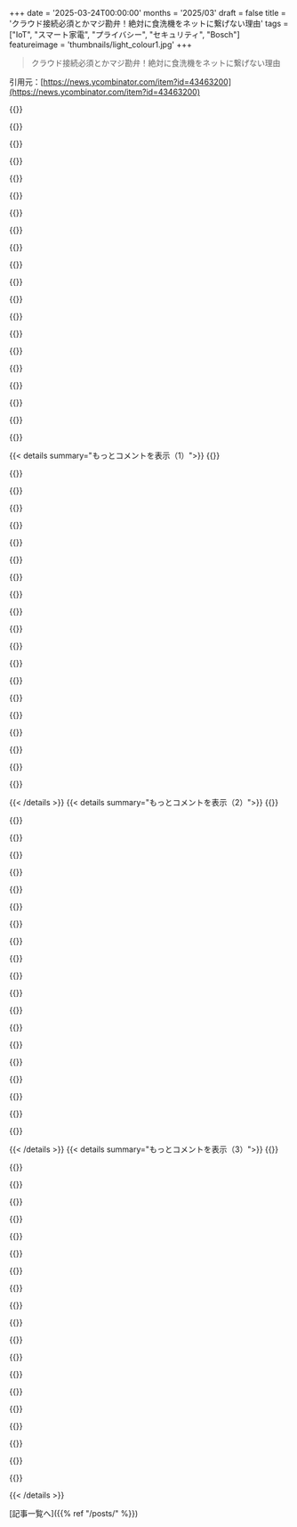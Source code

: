 +++
date = '2025-03-24T00:00:00'
months = '2025/03'
draft = false
title = 'クラウド接続必須とかマジ勘弁！絶対に食洗機をネットに繋げない理由'
tags = ["IoT", "スマート家電", "プライバシー", "セキュリティ", "Bosch"]
featureimage = 'thumbnails/light_colour1.jpg'
+++

> クラウド接続必須とかマジ勘弁！絶対に食洗機をネットに繋げない理由

引用元：[https://news.ycombinator.com/item?id=43463200](https://news.ycombinator.com/item?id=43463200)

{{<matomeQuote body="マジBoschありえん！<br>うちも同じことあったわ。店員にWiFiいらないって言ったのに、スマホで操作したい人だけが必要だって言うから信じたんだよね。<br>設置終わって梱包材捨てた後に、一部機能使うのにWebサイト必須って書いてあるの気づいたし。<br>1、2週間使った後だし、梱包材もないから返品は無理だし、剥がして返品する気力もなかった。<br>Boschに連絡しても、たらい回しにされて最終的に無視されるし。<br>だからBoschの食洗機はマジで買わない方がいいよ。フルで金払っても、アカウント作らないと全部の機能使えないとかありえないから。" userName="dorfsmay" createdAt="2025-03-24T23:50:50" color="#ff33a1">}}

{{<matomeQuote body="うちは逆のパターンだった。<br>新しい洗濯機が必要で、Consumer Reportsで評価高いやつ全部WiFi付きだったんだよね。<br>Home DepotでLG WM3400CWはWiFi必須か聞いたら、必要ないって言われた。<br>WiFiなしで数週間使っても問題なかった。<br>そしたら、LGの洗濯機ってWiFi設定すると、アプリで水と電気の使用量が見れるって知って、試してみたくなったんだよね。<br>でもWM3400CWにはWiFiがなかったっていう。<br>たぶんConsumer Reportsは勘違いしたんだと思う。<br>Smart Diagnosisって機能はついてて、LGアプリで診断レポート見れるんだけどね。<br>WM3400CWのSmart Diagnosisは、洗濯機から音でデータを送るんだよね。診断開始のボタン押すと、昔のアナログモデムみたいな音がする。それをスマホのマイクで拾うっていう。<br>" userName="tzs" createdAt="2025-03-25T01:57:35" color="">}}

{{<matomeQuote body="診断データを音で送るための共通規格があったら最高じゃん？<br>マイコンとブザーがあれば、内部メモリのコストだけで済むのに。<br>モデムみたいな変調やスピーカーじゃなくて、最小限の圧電ブザーを使って、誰でも理解できる信号を送ればいいんだよ。<br>FCCもいらないし、余計なハードウェアコストもかからないし、セキュリティも気にしなくて済むし。<br>まあ、無理だよね。WiFiでアップセルした方が儲かるもんね。でも家電が滅多に音を立てないのは嬉しい。" userName="schobi" createdAt="2025-03-25T06:46:25" color="#ff33a1">}}

{{<matomeQuote body="家電にBluetoothつければ、スマホのアプリと繋げられるじゃん。<br>家電が直接ネットに繋がなくても、アプリが診断データとか使用状況を集めて、ソフトウェアアップデートもできるし。<br>ペアリングするときは、家電のボタンを押す必要があるようにすればいい。<br>これで99％の機能は実現できるし、イライラもセキュリティリスクもほぼゼロだよ。" userName="DanielHB" createdAt="2025-03-25T09:39:26" color="#ff5c5c">}}

{{<matomeQuote body="それ最高！Bluetoothと共通プロトコル、汎用アプリがあればいいよね。<br>どんな家電でも基本的なGUI機能が使えて、メーカーが独自の機能を追加できるみたいな。<br>Bluetooth版のX-terminalみたいな感じ。<br>WiFi使って、家電をHotspotにして、Webブラウザで操作すればいいじゃんって言う人もいるだろうけど、小さいデバイスはWebサーバー動かせないからね。" userName="phkahler" createdAt="2025-03-25T12:48:18" color="#ff5c5c">}}

{{<matomeQuote body="LAN内で使える便利なWiFi機能があればいいのに。<br>家電のWiFiって、ほぼ毎回WAN上のサーバーに繋がろうとするのがウザいんだよね。<br>家のルーターとかLAN上の別の箱が、家電とクライアントデバイスの橋渡し役になればいいのに。<br>そういう規格が欲しい。" userName="smolder" createdAt="2025-03-25T10:11:11" color="">}}

{{<matomeQuote body="＞ Yea　－　I　know．　Works　much　better　to　upsell　”wifi　enabled”<br><br>マーケターなら、そのシステムのメリットを売るためのキャッチーな名前を付けられるはず。<br>「near-fi」とか思いついたけど、もっといいのがありそう。" userName="TuringTest" createdAt="2025-03-25T08:04:08" color="">}}

{{<matomeQuote body="それってすごいテクノロジーの使い方だと思う。<br>ただ、データがE2Eで暗号化されてないのが気になるくらいかな。" userName="sureIy" createdAt="2025-03-25T02:26:09" color="">}}

{{<matomeQuote body="脅威分析の観点からすると、物理的なマイクが近くにあるリスクの方が、洗濯機から測定される水の質や電気消費量を敵に知られるリスクよりも、ほぼすべての人にとって大きいと思うな。" userName="UnlockedSecrets" createdAt="2025-03-25T03:31:27" color="">}}

{{<matomeQuote body="なんでE2Eで暗号化できないの？<br>音波でデータをエンコードできるなら、暗号化されたデータも音波でエンコードできるはずじゃん。" userName="8n4vidtmkvmk" createdAt="2025-03-25T04:22:25" color="">}}

{{<matomeQuote body="それってマジで余計な手間が増えるだけで、メリットなんてない気がするんだよね。キッチンにいるわけないスパイを防ぐためだけに、毎回オーディオの送信が終わるまで10秒も待たされるとか勘弁してほしいわ。" userName="gryfft" createdAt="2025-03-25T06:05:44" color="">}}

{{<matomeQuote body="データとか時間のオーバーヘッドなんて、マジで無視できるレベルだと思うけど。実装するためのエンジニアリングのコストは、もしかしたら無視できないかもね。" userName="Retr0id" createdAt="2025-03-25T06:30:32" color="">}}

{{<matomeQuote body="このトップコメントをハイジャックして、下のコメントへのリンクを貼るわ。<br>https://news.ycombinator.com/item?id=43469297<br>このコメントには[0]へのリンクがあって、わかりやすく説明してくれてる。<br>曰く、ドイツのプライバシーに対する考え方のおかげで、BSHの“HomeConnect”家電は、インターネットから切断するためのハックとか要らずに、クラウドなしモードが組み込まれてるらしい。最初はキー交換のために一度だけ接続する必要があるけど、それ以降は完全にネットワークから切断された状態で使えるんだって。<br><br>[0]<br>https://trmm.net/homeconnect/" userName="fransje26" createdAt="2025-03-25T10:48:01" color="#ff33a1">}}

{{<matomeQuote body="＞キー交換のために一度だけ接続する必要があるって言ってるけど<br>うちのオフラインの食洗機に、なんでそんな長期間有効な認証キーが必要なのさ？”," userName="kevincox" createdAt="2025-03-25T12:10:07" color="">}}

{{<matomeQuote body="＞店員にWiFiはいらないってハッキリ言ったのに、スマホで操作したい時だけ必要だって言われたんだよね。<br>どこに住んでるか知らないけど、ほとんどの国でそれって返品するのに十分な理由になると思うよ。金儲けのために嘘ついたんだから、悪意があったかなんて関係ないし。" userName="consp" createdAt="2025-03-25T00:05:05" color="#ff5733">}}

{{<matomeQuote body="うん、不実表示は基本的な契約法に関わることで、アメリカでもだいたい有効だけど：<br>1. 多分証拠がない<br>2. 店員は否定する<br>3. 店員は契約法なんて理解してないし、店のルールを主張するだろう<br>4. 食洗機を返品するために弁護士を雇うのは時間の無駄" userName="kube-system" createdAt="2025-03-25T00:44:11" color="">}}

{{<matomeQuote body="このスレッドを読んだ後、二度とBoschの製品は買わないわ。Boschがこんな機能をウェブサイトとユーザーアカウントの裏に隠してる理由って、将来的にマネタイズするか、もっと酷い場合は、機能をpaywallの後ろに隠すため以外に考えられない。HPが印刷にお金を請求したり、Chromecastがローカルで処理されるべきものをGoogleにpingバックさせて動かなくなったりするのを見たばかりだし。" userName="theturtletalks" createdAt="2025-03-25T00:52:50" color="#ff5c5c">}}

{{<matomeQuote body="＞Googleにpingバックして動かなくなる<br>俺はいまだに、そういうくだらないせいで文鎮化したAndroidスマホを持ってるぜ。もし：<br>1. 最後のGoogleアカウントにログインしてない状態でスマホを工場出荷状態に戻す<br>2. Googleアカウントが無効になる（例えば、一時的なnooglerアカウントで本人確認アプリを使うなど）<br>二度とスマホにアクセスできなくなる。“工場出荷状態に戻す”っていうのは、画面に怖いメッセージが出てきて、すべてが削除されるとか本当にいいのかとか聞いてくるにもかかわらず、内部状態を保持する。だから最後に使ってたパスワードが必要になるんだ。" userName="hansvm" createdAt="2025-03-25T01:08:00" color="#ff5733">}}

{{<matomeQuote body="それって盗難防止機能だよ。泥棒がスマホを使えなくするためのもの。でもあんまり上手くいってなくて、泥棒はなんとかして回避してるみたい（Appleのはそうでもないけど）。だから泥棒を防ぐよりも、ユーザーをイライラさせることの方が多いんだよね。<br>Appleはロック解除がマジで難しい。キャリアもできないし、購入証明書を見せて、エンタープライズサポート契約を結ばないとダメ。Googleの場合は、キャリアが普通にやってくれる。仕事でしばらく携帯電話の管理をしてたから知ってるんだ。" userName="wkat4242" createdAt="2025-03-25T01:13:18" color="#785bff">}}

{{<matomeQuote body="Appleがそれを厳しくしてるのはとても良いことだ。デバイスの価値が高いし、みんな公共の場所に持ち歩いてるんだから。泥棒にとって私のデバイスが役に立たなくなることを強く望む。" userName="kube-system" createdAt="2025-03-25T01:23:52" color="">}}

{{< details summary="もっとコメントを表示（1）">}}
{{<matomeQuote body="これってAppleが何かする必要があるのか、なんでクラウドサービスと関係あるのかよくわかんないんだよね。IMEIはスマホに焼き付けられてるから、簡単に変えられないようにすべきだけど、実際はできちゃう。盗まれたらIMEIを盗難登録して、キャリアでアクティベートしようとしたやつが捕まるって仕組み。<br>パスワード忘れちゃった人とか、AppleやGoogleのバグに巻き込まれた人をなんで不便にさせなきゃいけないのさ。" userName="AnthonyMouse" createdAt="2025-03-25T08:04:54" color="">}}

{{<matomeQuote body="IMEIのブラックリストって世界共通じゃないんだよね。他の国じゃ使えるし。それに、悪徳キャリアの社員が裏でIMEIのブラックリスト解除を売ってるんだって。" userName="meindnoch" createdAt="2025-03-25T08:29:25" color="">}}

{{<matomeQuote body="これって本当に泥棒の抑止力になってるのかな？個人的な話だけど、スリが多い地域じゃスマホ盗難は相変わらず多いみたいだけど。" userName="powersnail" createdAt="2025-03-25T02:35:24" color="">}}

{{<matomeQuote body="5年前、息子たちの学校のロッカーに泥棒が入ったとき、Androidスマホと現金は全部盗られたけど、iPhoneは持ってかなかったんだって。だから効果はあるんじゃない？少なくとも当時はね。" userName="varjag" createdAt="2025-03-25T08:18:54" color="#38d3d3">}}

{{<matomeQuote body="うちの割と新しいBoschの食洗機は、普通のボタンとLEDディスプレイが付いてるよ。Wi-Fiなんていらないし。" userName="onewheeltom" createdAt="2025-03-25T01:30:17" color="#38d3d3">}}

{{<matomeQuote body="これってちょーうざいけど、基本的な機能が使えるなら個人的には気にしないかな。食洗機の細かい設定なんて普段しないし、ちゃんと皿洗いしてくれればそれでいい。アプリで時間設定とかecoモードを使うより、普通の設定でちゃんと洗えない食洗機よりはマシ。" userName="kube-system" createdAt="2025-03-25T01:02:55" color="">}}

{{<matomeQuote body="EUの規制を思い出すな。1．食洗機にecoモードを搭載することを義務付けてて、ロックされてないこと。2．ecoモードがデフォルトであること。EUで食洗機を買って電源入れてスタートを押すと、一番水と電気を使わないecoモードになるんだ。<br>食洗機をただオンにするだけで満足なら、それでみんなハッピー。もし洗い足りないとか、時間がかかりすぎると感じたら、他のモードも使えるし(expressとかintensiveとか)。<br>規制の目的は、デフォルトのモードを一番省エネにすること。ドイツの会社がアメリカで自由にやれるとecoモードを有料化するなんて、マジありえない。" userName="amiga386" createdAt="2025-03-25T01:31:50" color="#ff5c5c">}}

{{<matomeQuote body="ecoモードの変なところは、水や電気の使用量が減らないことが多いってこと。オフグリッドで生活してるから、何がどれだけ電気を使ってるか正確にわかるんだ。うちのBoschの食洗機は、普通の70℃のサイクルで水4.5Lと1.6kWh使うけど、ecoモードだと水8Lと1.8kWh使う。時間も2倍かかるし。<br>うちのAEGの洗濯機も同じ。40度のコットン洗いの方が、40度のeco洗いより水はちょっと多いけど、電気は少ないし、時間も25％短い。<br>結局、何がエコなのかよくわからない。電力の強さ？どの家電もヒーターのワット数は同じだけど、ecoモードだとオンオフのパターンが違うだけなんだよね。" userName="madaxe_again" createdAt="2025-03-25T08:24:57" color="#45d325">}}

{{<matomeQuote body="それもイライラするね。普通に洗いたいし、ちゃんと洗ってほしい。うちの食洗機は、最後に設定したモードがデフォルトになるよ。<br>＞ドイツの会社がアメリカで自由にやれるとecoモードを有料化するなんて、マジありえない。<br>…そんなことしてないよ。有料じゃないって。" userName="kube-system" createdAt="2025-03-25T01:41:52" color="#ff33a1">}}

{{<matomeQuote body="たぶん言い方が悪かったけど、ネットワーク接続が必要だったり、スマホが必要だったり、個人情報を渡したり、欲しくもないマーケティング情報がアプリやメールで送られてきたり、利用規約に従う必要があったり、いつでも会社がサービスを停止したり変更したりできるってことを考えると、俺にとっては“paywall”なんだよね。デバイスを買う以上の価値を払ってるんだよ。<br>すべての機能はデバイス自体に搭載されるべきで、サインアップとか会社との継続的な関係なしに使えるべきだよね。" userName="amiga386" createdAt="2025-03-25T01:47:00" color="#785bff">}}

{{<matomeQuote body="めんどいけど、課金制限じゃないよ。<br>＞すべての機能はデバイス自体にあって、サインアップとか会社との継続的な関係なしに使えるべきだよね。<br>食洗機ならそうだけど、全部がそうあるべきだとは思わないな。クラウド接続されてるデバイスで気に入ってるものもあるし。例えば、家を出た後にRoombaをオンデマンドで動かすのが好きなんだよね。それって全然ありな使い方だと思う。<br>他のデバイスも、家から離れてる時に便利だったりするし。セキュリティシステムとかカメラとか。" userName="kube-system" createdAt="2025-03-25T01:54:41" color="">}}

{{<matomeQuote body="Boschはマジで嫌がらせ設計のプロだね。<br>一部のオーブンには、ボタンがまた動くようになる隠しコマンド（ゲームのチートみたいなやつ）があるんだって。半年に1回それをやらないと、修理サービスを呼んでやってもらうか、オーブンが壊れたままになるらしい。<br>でもそれって公式情報じゃなくて、YouTubeでリークされたらしいけどね。<br>つまり、バグがあるのに、その対策を教えてくれないんだ。本当はリコールして交換費用を払うべきだよね。" userName="nextts" createdAt="2025-03-25T00:40:58" color="#ff33a1">}}

{{<matomeQuote body="うちのBoshの壁掛けオーブンがマジでやばくて、85℃定格のコンデンサが使われてるんだけど、オーブンの上にある制御基板にほぼ電圧マージンなしで載ってるんだよね。4年後には、ディスプレイがほとんど見えなくなるくらい暗くなっちゃった。<br>たった50セントの部品をケチったせいで、3000ドル以上する家電がこれだよ。<br>自分で簡単に交換できたけど、ほとんどの人は修理を呼んで、最低でも数百ドルで基板全体を交換することになるだろうね。" userName="publicmail" createdAt="2025-03-25T12:16:52" color="#ff33a1">}}

{{<matomeQuote body="あー、そういえばBoschの食洗機も持ってたわ。静電容量式タッチボタンが使われてるんだよね。濡れた手で触ることが多いものにタッチボタンは最悪…" userName="publicmail" createdAt="2025-03-25T12:17:28" color="">}}

{{<matomeQuote body="ありえないでしょ。多くの国で違法だよ。Dieselgateのせいでめっちゃ慎重になってるドイツの大企業Boschがそんなバカなことするわけないじゃん。もしそうなら、訴訟の嵐だし、多くの国で禁止されるでしょ（最初にアメリカがやりそう）。" userName="WuxiFingerHold" createdAt="2025-03-25T04:55:52" color="">}}

{{<matomeQuote body="これってアメリカだけの話？<br>オーストラリアに住んでるんだけど、うちのBosch Series 6の食洗機には、物理ボタンがちゃんとついてるよ。Machine Care（自動洗浄）とか、HalfLoadとか、Ecoとか、Delay startとか。<br>一応Wi-Fiにも繋いでて、アプリから同じことができるんだけど…私の使い方（食洗機に食器を入れて、スタートする）だと、マジで意味ない。強いて言うなら、タイマー設定が楽になったくらいかな。でも別に気にしないし。<br>Bosch製品は好きでこれからも買うと思うよ。特にドイツ製のSeries 6と8は、品質も信頼性も高いと思うし。<br>今回の件は、設計ミスで、すべての操作をアプリに移行させちゃっただけで、根本的な問題じゃない気がするな。サポートが終わったらどうなるか、っていう疑問は残るけど、別の人が、初期設定が終わればアプリはローカルで動くって言ってたし。このモデルは避ければいいんじゃないかな。" userName="Nursie" createdAt="2025-03-25T02:10:18" color="#ff5c5c">}}

{{<matomeQuote body="アメリカで売られてた前の世代のBoschの食洗機にはWi-Fiはなかったんだよね。今の世代になってコストカットして、全部にWi-Fiを付け始めたんだ。他の国で売られてる家電がどうなってるかは知らないけど。<br>アメリカではElectroluxだけがWi-Fiなしの洗濯機を売ってるみたい…だからLG信者のYale ApplianceはElectroluxを無視してるんだろうね。" userName="inferiorhuman" createdAt="2025-03-25T02:59:42" color="">}}

{{<matomeQuote body="＞今の世代になってコストカットして、全部にWi-Fiを付け始めた。<br>食洗機のエキスパートじゃないから、ちゃんと調べたんだろうけど、10年も経てば、ローカル機能を削除して、Wi-Fiチップを追加して、マニュアルを作り直して、データセンターの費用を払う方が安くなることなんてある？" userName="darkwater" createdAt="2025-03-25T07:19:20" color="">}}

{{<matomeQuote body="Boschの食洗機を使ってるけど、ネット接続は一切なし。今まで使った家庭用食洗機の中で一番綺麗になる。マジおすすめ。また買う。" userName="forgetfreeman" createdAt="2025-03-25T02:45:20" color="#ff5c5c">}}

{{<matomeQuote body="最近、BoschはSiemensの完全子会社になったんだよね。だから家電も基本的には同じ。ただ、Boschは実験的なことを試す部署になったみたいで、成功したものがSiemens製品になるらしい。だからSiemensの食洗機を買えば、アプリ必須ってことはないんじゃないかな。" userName="Svip" createdAt="2025-03-25T06:18:25" color="#ff5c5c">}}


{{< /details >}}
{{< details summary="もっとコメントを表示（2）">}}
{{<matomeQuote body="Jeffは思い切って返品すべきだったと思うな。時間の無駄なのはわかるけど、こういう製品は小売店で拒否しないと。小売店もサポートの負担に嫌気がさして、メーカーにこういうのやめさせるようになるんじゃない？返品による開封済みの問題で痛い目見ればいいんだよ。" userName="klipklop" createdAt="2025-03-24T22:26:51" color="">}}

{{<matomeQuote body="そういう姿勢はかっこいいけど、正直もう6時間も費やしちゃってるんだよね。家のメンテとか改善に使える時間も限られてるし…（蛇口とか換気扇とか壊れてるし）。もし返品で2～4時間も無駄にして、重い食洗機をミニバンに積んで水漏れとかしたら…もう無理かも。それに代わりの食洗機をすぐ見つけて設置できるとも限らないし。今回はBoschの勝ちだな。でももう二度とBosch製品は買わないかも（給湯器とか体温計持ってるけど）。<br>それに、食洗機をハックするっていう長期的なプロジェクトもできたしね。" userName="geerlingguy" createdAt="2025-03-24T22:59:57" color="#785bff">}}

{{<matomeQuote body="サプライチェーンに何らかの圧力をかけないとね。Jeffが今回の件を公にしてくれたのはありがたいけど、俺たちみたいな限られた人たちにしか届いてないんじゃないかって心配になるよ。" userName="AceJohnny2" createdAt="2025-03-24T23:07:47" color="">}}

{{<matomeQuote body="慰めになるかわからないけど、YouTubeに投稿した動画が少しずつ再生数伸びてるんだよね。もし結構見られるようになれば、少しは売上減らす効果あるかも。Boschがファームウェアアップデートさせてくれたら、ローカルで接続してアップデートするかもね。ZigbeeとかZ-Wave、Matterとか入れてくれればよかったのに。" userName="geerlingguy" createdAt="2025-03-24T23:54:00" color="#785bff">}}

{{<matomeQuote body="これからフォーラムとかRedditの食洗機おすすめスレで今回の件が話題になるだろうな。俺が全部やってるわけじゃないよ！(笑)" userName="aaronax" createdAt="2025-03-25T02:09:06" color="">}}

{{<matomeQuote body="＞サプライチェーンに何らかの圧力をかけないとね<br>そうだといいけど、悲観的でも宿命論的でもなく、HNで拒否したところでほとんどの企業にとって実質的に意味ないんだよね。なんでSteve Bannonが一番テクノ封建主義に反対してるんだ？もっと声を上げて他の人に聞いてもらわないと。" userName="timcobb" createdAt="2025-03-25T10:14:56" color="">}}

{{<matomeQuote body="ステッカー作ってお店の食洗機に貼っちゃえ。Boschに写真送って「改善」したって伝えて、態度を改めないならまたやるって言えばいいんだよ。" userName="__MatrixMan__" createdAt="2025-03-25T04:06:41" color="">}}

{{<matomeQuote body="そんなことしたらお店にBANされるかもだし、ステッカー剥がされるまでの短い間しか効果ないよ。Jeffはネットの知名度を使って、もっと多くの人に訴えかけてるんだ。俺も今までBoschはいいブランドだと思ってたけど（ブレンダーと温度調整できるケトルしか持ってないけど）、もう買わない。" userName="ndsipa_pomu" createdAt="2025-03-25T10:11:19" color="#785bff">}}

{{<matomeQuote body="まあ、みんながみんなネットで有名じゃないからね。俺の「教科書の海賊版サイトはこちら」ステッカーはあんまり剥がされないけどね。食洗機売り場はもっと厳しいのかも。" userName="__MatrixMan__" createdAt="2025-03-25T17:47:00" color="">}}

{{<matomeQuote body="なるほどね。街で見かける subversive なステッカーは好きだよ。ネットで文句言うのとステッカー貼るのを組み合わせるのがいいかもね。でもステッカー貼る方が手間かかるか。" userName="ndsipa_pomu" createdAt="2025-03-25T19:26:57" color="">}}

{{<matomeQuote body="自作修理とか、自分でサーバー立てて接続できる家電メーカーって市場のチャンスあるかもね？みんな「ボタン押すだけで、俺が生きてる間は動いてくれ」って思ってるだけじゃん？" userName="h0l0cube" createdAt="2025-03-24T23:56:03" color="">}}

{{<matomeQuote body="どうだろねー。みんなが口で言うことと、実際に買うものって全然違うことよくあるし。それに、ちゃんと使える dishwasher 作るのって、週末のハックじゃ無理じゃん？<br>Edit: Bosch が良い dishwasher 作るのうまいから、コントロール基盤をハックして入れ替える方が簡単かも。こっちの方がいろんなモデルで使えるかもね…" userName="moepstar" createdAt="2025-03-25T05:48:55" color="">}}

{{<matomeQuote body="修理するかどうかの判断って、結局 labor と material のコスト vs 新品の値段で決まるよね。修理が難しくて部品が高いほど、修理されなくなる。<br>壊れやすいもの作って安く売る方が儲かるから、今はそうなってる。メーカーに耐久性上げさせるにはどうすればいいんだろ。stress-testing してるレビューサイトもあるけど、長期的な耐久性のデータは少ないよね。買う前にレビューサイトはチェックするけど、効果あるといいな。<br>インターネット接続必須の製品は、接続切れたらレビューでボロクソに書かれるようになればいいのに。" userName="h0l0cube" createdAt="2025-03-25T08:18:56" color="#38d3d3">}}

{{<matomeQuote body="Marques Brownlee (mkbhd) が何の dishwasher と洗濯機使ってるか知りたいなー。彼に頼んで、この件で影響力発揮してほしい。プレッシャーかけたくはないけど、YouTube の登録者2000万人もいるんだから…" userName="PaulDavisThe1st" createdAt="2025-03-24T23:59:34" color="">}}

{{<matomeQuote body="スマホの壁紙の有料 subscription app を作った人から、家電製品の recommendation 欲しくないかも。そういう考え方って、顧客が買ったものを所有するって考えと相容れない気がする。Louis Rossmann なら聞きたい。" userName="alpaca128" createdAt="2025-03-25T09:23:45" color="">}}

{{<matomeQuote body="アメリカなら、州の attorney general office に苦情申し立てできるよ。無料だし、返事も来るはず。ここでは製品が期待通りに動かないってのが問題で、メーカーに無料で回収させて全額返金させるのが解決策。代替品の購入は自分で手配して。<br>地元のニュースにも連絡して。そういうの喜ぶよ。VNRs (video news releases) っていう “fake news” が流行ったの知ってる？映像と音声があるなら使えるよ。" userName="dredmorbius" createdAt="2025-03-25T00:41:47" color="">}}

{{<matomeQuote body="dishwasher の電子部品って、高温多湿にさらされるんだよね。DIY はマジで不安定になると思う。下手な電源 electronics は火災の原因になるし、保険もおりなくなるかもよ。" userName="kevin_thibedeau" createdAt="2025-03-25T01:03:27" color="">}}

{{<matomeQuote body="「お前がXをやると、お前は失敗する」、「お前は怪我をするか、他人を傷つけるだろう」、「お前は試みたことで罰せられるだろう」みたいなこと言う奴って必ずいるよね。まるで会社のために、絶望を広めるために働いてるみたい。運命の専制政治を受け入れろってか！<br>micro-controller を DIY できるくらいスキルがある人なら、そういう問題も考えて対処できるんじゃないの？想像力なさすぎ？" userName="flandry93" createdAt="2025-03-25T01:55:22" color="">}}

{{<matomeQuote body="＞will void any insurance policy if they find out what you did.<br>＞そんな厳しいの？そういう home insurance policy の例ってある？実際によくあることなの？" userName="dns_snek" createdAt="2025-03-25T07:56:20" color="">}}

{{<matomeQuote body="昔はDIYが当たり前だったのに、今はDIYを恐れたり反対する人がいるのはなんでだろ？時代が変わったのかな。" userName="LocalH" createdAt="2025-03-25T06:32:12" color="">}}


{{< /details >}}
{{< details summary="もっとコメントを表示（3）">}}
{{<matomeQuote body="＞結局6時間も費やしちゃったんだよね。<br>それってサンクコストの罠じゃん？これから5～10年毎日使うものなのに、機能が制限されててイライラするくらいなら、多少手間やお金をかけてもストレスフリーにした方が良くない？食洗機とか洗濯機とかプリンターとかさ。時間とエネルギーの無駄遣いはもったいないよ。返品する方が良かったんじゃない？って、横から見てるだけの意見だけどね。" userName="fransje26" createdAt="2025-03-25T10:31:07" color="#785bff">}}

{{<matomeQuote body="Jeffには子供が5人いるらしいから、食洗機に6時間も費やす時間があったのがすごい。うちは2人だけど、自由時間の使い方はマジで慎重になるわ。" userName="valiant55" createdAt="2025-03-25T16:37:01" color="">}}

{{<matomeQuote body="＞意地を張って2～4時間も無駄にするくらいなら<br>＞しかも、食洗機をハックする長期プロジェクトまで抱え込むとか…<br>Boschがいつでも仕様を変えられるハックに時間と労力をかけるくらいなら、返品した方がマシじゃない？" userName="agilob" createdAt="2025-03-25T07:38:42" color="">}}

{{<matomeQuote body="人それぞれ合理的な選択をするってことだよね。彼の仕事はハッキング系のコンテンツを作ることだから、食洗機をハックしてコンテンツを作ったり、他の人の役に立つ情報を得たりする方が、返品するよりも時間の使い道として良いって判断したんだよ。" userName="tpmoney" createdAt="2025-03-25T13:39:02" color="#ff5c5c">}}

{{<matomeQuote body="Home DepotとかCostcoが近くにあるなら、無料で設置と古いものの引き取りをしてくれるんじゃない？ほとんどの人はお店に全部お任せしてると思うよ。" userName="ryao" createdAt="2025-03-24T23:27:14" color="#ff33a1">}}

{{<matomeQuote body="安いのは良いけど、1ヶ月以上待たないといけないってなると、その間食洗機なしで生活しなきゃいけないんだよね。うちは1週間でも無理だわ。" userName="nothercastle" createdAt="2025-03-25T00:51:29" color="">}}

{{<matomeQuote body="食洗機がなくても一時的に食器を洗う方法があれば良いのにね。一時的なものだから、食洗機を使うよりも手間がかかっても許容できるはず。" userName="hollerith" createdAt="2025-03-25T00:52:41" color="">}}

{{<matomeQuote body="そうだよね。ほとんどの場所で無料で設置してくれるか、安くやってくれるよね。どこかの時点で自分の時間の価値を考えないとね。" userName="__turbobrew__" createdAt="2025-03-24T23:41:23" color="">}}

{{<matomeQuote body="だよね。コントロールボードをESP32とかに交換するしかないね！前の食洗機はまだ持ってる？" userName="klipklop" createdAt="2025-03-24T23:07:38" color="#ff5c5c">}}

{{<matomeQuote body="ブログ記事書くのにどれくらい時間かかったの？" userName="eduction" createdAt="2025-03-25T00:18:07" color="">}}

{{<matomeQuote body="こういう製品って、アプリに広告くっつけて売った後も生産者が儲ける仕組みなんだよね。ネットワーク機能つけるコストが売上見込みより低いから、そのうち全部の製品にネットワーク機能とアプリが搭載されるようになるよ。アプリ専用の食洗機が他の食洗機より売れるようになって、最終的には「業務用食洗機」以外は全部アプリ専用になっちゃうかもね。業務用はアプリないけど、値段は一般消費者向け食洗機の10倍するとか。<br>スマート機能なしのテレビ買ってみなよ。ホテル向けのやつなら買えるけど、そういう市場向けの値段だよ。" userName="belorn" createdAt="2025-03-24T23:11:56" color="">}}

{{<matomeQuote body="＞スマート機能なしのテレビを買ってみろって？<br>簡単じゃん。ただのモニター買えばいいじゃん。テレビチューナーなんていらないでしょ？" userName="1propionyl" createdAt="2025-03-25T01:49:39" color="#785bff">}}

{{<matomeQuote body="サイズだよ。60インチのモニターなんて買えないと思う。" userName="oblio" createdAt="2025-03-25T11:39:47" color="">}}

{{<matomeQuote body="ほんとそれ。<br>結局、消費者が買い続ける限り、メーカーはこの手口を続けるだろうね。Jeff自身も言ってるじゃん。<br>＞ベンダーにこんなこと許しちゃいけないと思う。<br>でも彼は許しちゃったんだよね。まさにそうしてる。記事の大部分で、自分がそうするのを正当化しようとしてる（忙しいからとか、数日手洗いするのが待てないとか、家族の事情とか）。でも、たぶん…君たちはそうしちゃダメだよ？<br>だから意味わかんない。「言うこととやることが違う」から、こういう問題が起きるんだよ。ソーシャルメディアでの発言とか、アピールとか、すぐ効果が出るんだよね（特にYouTuberにとっては）。でも、実際に行動するのは違う。<br>Jeff Geerlingは良い人だって思ってるんだけどね。でも、それって今の状況を表してるのかも？" userName="wrasee" createdAt="2025-03-25T14:25:59" color="#38d3d3">}}

{{<matomeQuote body="Jeffの言い分はわかるよ（このスレッドでも言ってるけど）。動画クリエイターとして、公に意見を表明すること自体が、メーカーへのプレッシャーになるんだって。それが彼にとっては十分な影響力なんだね。" userName="Aissen" createdAt="2025-03-25T14:43:28" color="">}}

{{<matomeQuote body="そうそう、彼のコメントはまさにその通りで、納得できるよね。でも、もし彼のコメントを要約するなら、彼も食洗機を返品したかったけど、時間がかかりすぎて「そんな時間があるかわからない」って言ってるんだよね。<br>Jeffは自分のコンテンツを増やすためにやってるだけだって言うのは、意地悪すぎると思う。彼も不満に思って、抵抗したいんだと思うよ。影響力のある人が何かしら行動を起こすのは良いことだし。何も言わないよりマシ。<br>でも、記事を書いたり、動画を作ったりするモチベーションが、コンテンツ欲から来てるのか、本当に変えたいという気持ちから来てるのかは、区別するのが難しいよね。動画を作る時間とモチベーションはあるのに、食洗機を返品する時間はないってのはどうなの？<br>本当に何かを変えたいなら、インフルエンサーがターゲット層に合うようなことを言うだけじゃダメなんだよ。ソーシャルメディアで何か言うだけで「自分は良いことをしてる」って思っちゃダメなんだよ。本当に良いことしてるのかな？本当に変えたいなら、行動が必要なんだよ。" userName="wrasee" createdAt="2025-03-25T15:15:05" color="#ff33a1">}}

{{<matomeQuote body="Jeffがこの技術に反対してるのは、主義主張じゃなくて、数時間の時間の問題なんだよね。原則に基づいて反応してる人は、文句言いながら結局受け入れちゃう人が多いってことに気づくべきだよ。ベンダーはそこをちゃんと見てるんだよね。" userName="loteck" createdAt="2025-03-24T23:47:55" color="#785bff">}}

{{<matomeQuote body="僕の願いは—今日すでにいくつかメールをもらったけど—他の消費者が僕と同じ経験をしなくて済むこと。<br>僕はネットでちょっとだけ影響力があるから、それを使ってBoschの売上を0.000001%くらい減らせたらいいなと思ってるんだ。0.000000001%よりはマシでしょ:)" userName="geerlingguy" createdAt="2025-03-24T23:57:17" color="">}}

{{<matomeQuote body="来年食洗機を買い替える予定なんだけど、Boschはリストから外れたな。食洗機が”engagement”を求めてくるのが当たり前になったら怖いな。<br>今のGEの食洗機はすごく良い仕事をしてくれるんだけど、いくつか変なところが出てきて、そろそろ寿命かなって思ってる。" userName="criddell" createdAt="2025-03-25T00:43:22" color="#ff33a1">}}

{{<matomeQuote body="家電を買うときに学んだのは、Consumer Reportsとかネットのランダムなレビューじゃなくて、業界の文献とか、サービスとか保証のプロバイダーのレポートを読むべきだってこと。<br>そっちの方が、ブランドとかモデルごとの問題の種類とか頻度に関するマジなデータがあるんだよね。<br>記事のテーマに戻ると、最初は絶対イヤだって思ったから、できるだけシンプルな家電を選んだ。<br>それでも、5つのうち3つは”wifi対応”で、アプリで色々できるって promising だった。<br>もちろん、どれもセットアップすらしてないし、ラッキーなことに、普通の機能は追加機能なしでも使える。<br>外出中にオーブンを遠隔で予熱するなんて、考えただけでゾッとするわ。" userName="btbuildem" createdAt="2025-03-24T22:10:35" color="#45d325">}}


{{< /details >}}


[記事一覧へ]({{% ref "/posts/" %}})
